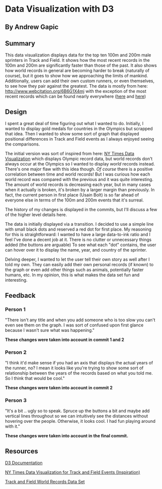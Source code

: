 # Data Visualization with D3
## By Andrew Gapic

## Summary

This data visualization displays data for the top ten 100m and 200m male sprinters in Track and Field. It shows how the most recent records
in the 100m and 200m are significantly faster than those of the past. It also shows how world records in general are becoming harder
to break (naturally of course), but it goes to show how we approaching the limits of mankind. Additionally, users can add their own custom runners, or even
themselves, to see how they pair against the greatest. The data is mostly from here: http://www.webcitation.org/6B6G1X4mj
with the exception of the most recent records which can be found nearly everywhere ([here](http://www.nytimes.com/2009/08/21/sports/21track.html)
and [here](http://www.telegraph.co.uk/sport/othersports/athletics/11703867/Justin-Gatlin-I-can-break-Usain-Bolts-100m-world-record-this-summer.html))

## Design 

I spent a great deal of time figuring out what I wanted to do. Initially, I wanted to display gold medals for countries
in the Olympics but scrapped that idea. Then I wanted to show some sort of graph that displayed positional differences in 
Track and Field events as I always enjoyed seeing the comparisons. 

The initial version was sort of inspired from here: [NY Times Data Visualization](http://www.nytimes.com/interactive/2012/08/05/sports/olympics/the-100-meter-dash-one-race-every-medalist-ever.html?_r=2&)
which displays Olympic record data, but world records don't always occur at the Olympics so I wanted to display _world_ records instead.
There's one major flaw with this idea though. _Of course_ there is a positive correlation between time and world records! But I was curious
how each world record was compared with the previous and it was quite interesting. The amount of world records is decreasing each year, but
in many cases when it actually is broken, it's broken by a larger margin than previously. In fact, the current person in first place (Usain Bolt)
is so far ahead of everyone else in terms of the 100m and 200m events that it's surreal.

The history of my changes is displayed in the commits, but I'll discuss a few of the higher level details here. 

The data is initially displayed via a transition. I decided to use a simple line with small black dots and reserved a red dot for first place. My reasoning for this is straightforward:
I wanted to have a large data-to-ink ratio and I feel I've done a decent job at it. There is no clutter or unnecessary things added (the buttons are arguable)
To see what each "dot" contains, the user can hover over it to display the name, year, and country of the sprinter.

Delving deeper, I wanted to let the user tell their own story as well after I told my own. They can easily add their own personal records (if known) to the 
graph or even add other things such as animals, potentially faster humans, etc. In my opinion, this is what makes the data set fun and interesting.





## Feedback

### Person 1
"There isn't any title and when you add someone who is too slow you can't even see them on the graph. I was sort of confused upon first glance
because I wasn't sure what was happening."

**These changes were taken into account in commit 1 and 2**

### Person 2
"I think it'd make sense if you had an axis that displays the actual years of the runner, no? I mean it looks like you're trying to 
show some sort of relationship between the years of the records based on what you told me. So I think that would be cool."

**These changes were taken into account in commit 2**

### Person 3

"It's a bit .. ugly so to speak. Spruce up the buttons a bit and maybe add vertical lines throughout so we can intuitively see the 
distances without hovering over the people. Otherwise, it looks cool. I had fun playing around with it."

**These changes were taken into account in the final commit.**

## Resources

[D3 Documentation](https://github.com/mbostock/d3/wiki/API-Reference)

[NY Times Data Visualization for Track and Field Events (Inspiration)](http://www.nytimes.com/interactive/2012/08/05/sports/olympics/the-100-meter-dash-one-race-every-medalist-ever.html?_r=2&)

[Track and Field World Records Data Set](http://www.webcitation.org/6B6G1X4mj)
